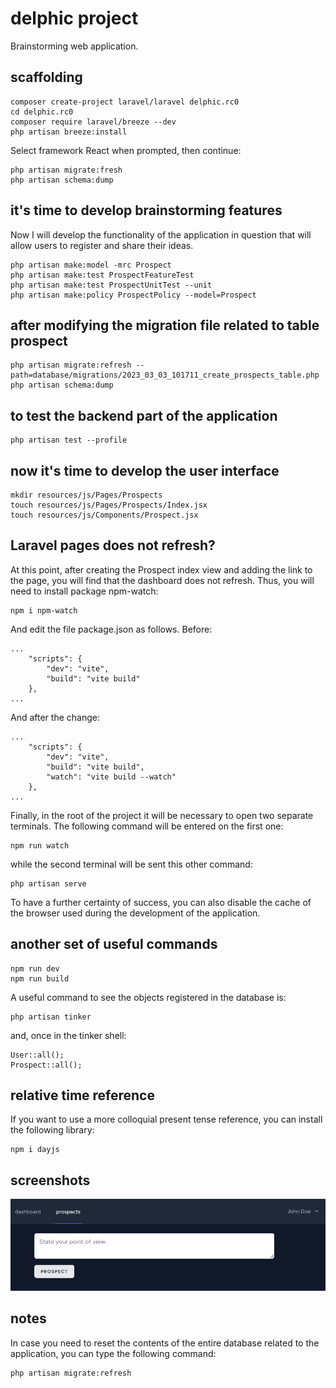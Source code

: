 # delphic project

Brainstorming web application.

## scaffolding

```shell
composer create-project laravel/laravel delphic.rc0
cd delphic.rc0
composer require laravel/breeze --dev
php artisan breeze:install
```

Select framework React when prompted, then continue:

```shell
php artisan migrate:fresh
php artisan schema:dump
```

## it's time to develop brainstorming features

Now I will develop the functionality of the application in question that will allow users to register and share their ideas.

```shell
php artisan make:model -mrc Prospect
php artisan make:test ProspectFeatureTest
php artisan make:test ProspectUnitTest --unit
php artisan make:policy ProspectPolicy --model=Prospect
```

## after modifying the migration file related to table prospect

```shell
php artisan migrate:refresh --path=database/migrations/2023_03_03_101711_create_prospects_table.php
php artisan schema:dump
```

## to test the backend part of the application

```shell
php artisan test --profile
```

## now it's time to develop the user interface

```shell
mkdir resources/js/Pages/Prospects
touch resources/js/Pages/Prospects/Index.jsx
touch resources/js/Components/Prospect.jsx
```

## Laravel pages does not refresh?

At this point, after creating the Prospect index view and adding the link to the page, you will find that the dashboard does not refresh.
Thus, you will need to install package npm-watch:

```shell
npm i npm-watch
```

And edit the file package.json as follows.
Before:

```text
...
    "scripts": {
        "dev": "vite",
        "build": "vite build"
    },
...
```

And after the change:

```text
...
    "scripts": {
        "dev": "vite",
        "build": "vite build",
        "watch": "vite build --watch"
    },
...
```

Finally, in the root of the project it will be necessary to open two separate terminals.
The following command will be entered on the first one:

```shell
npm run watch
```

while the second terminal will be sent this other command:

```shell
php artisan serve
```

To have a further certainty of success, you can also disable the cache of the browser used during the development of the application.

## another set of useful commands

```shell
npm run dev
npm run build
```

A useful command to see the objects registered in the database is:

```shell
php artisan tinker
```

and, once in the tinker shell:

```shell
User::all();
Prospect::all();
```

## relative time reference

If you want to use a more colloquial present tense reference, you can install the following library:

```shell
npm i dayjs
```

## screenshots

![prospects view](./screenshots/delphic-prospects-view.png)

## notes

In case you need to reset the contents of the entire database related to the application, you can type the following command:

```shell
php artisan migrate:refresh
```
